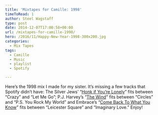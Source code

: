 ```yaml
---
title: 'Mixtapes for Camille: 1998'
timeToRead: 1 
author: Steel Wagstaff
type: post
date: 2014-12-07T17:00:58+00:00
url: /mixtapes-for-camille-1998/
hero: /2016/11/Happy-New-Year-1998-300x200.jpg
categories:
  - Mix Tapes
tags:
  - Camille
  - Music
  - playlist
  - Spotify

---
```

Here&#8217;s the 1998 mix I made for my sister. It&#8217;s missing a few tracks that Spotify didn&#8217;t have: The Silver Jews&#8217; &#8220;<a href="https://www.youtube.com/watch?v=e8nnCMig1ro" target="_blank">Honk if You&#8217;re Lonely</a>&#8221; fits between &#8220;Crazy&#8221; and &#8220;Let Me Go&#8221;; P.J. Harvey&#8217;s &#8220;<a href="https://www.youtube.com/watch?v=GmOMuBYEejc" target="_blank">The Wind</a>&#8221; fits between &#8220;Circles&#8221; and &#8220;P.S. You Rock My World&#8221; and Embrace&#8217;s &#8220;<a href="https://www.youtube.com/watch?v=8nGn_w_wNVc" target="_blank">Come Back To What You Know</a>&#8221; fits between &#8220;Leicester Square&#8221; and &#8220;Imaginary Love.&#8221; Enjoy!